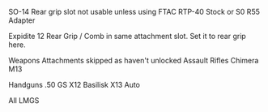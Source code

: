 SO-14
  Rear grip slot not usable unless using
    FTAC RTP-40 Stock or S0 R55 Adapter

Expidite 12
  Rear Grip / Comb in same attachment slot. Set it to rear grip here.

Weapons Attachments skipped as haven't unlocked
  Assault Rifles
    Chimera
    M13
  
  Handguns
    .50 GS
    X12
    Basilisk
    X13 Auto

  All LMGS
  
